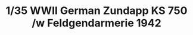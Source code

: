 ---
layout: product
title: "1/35 WWII German Zundapp KS 750 /w Feldgendarmerie 1942"
price: "2900" 
desc: "Maketa"
img_path: "/assets/img/GWH03524.jpg"
brand: "N/A"
available: false
special_offer: false
new: false
soon: false
cat: "010000"
subcat: "010900"
subsubcat: "0N/A"
sifra: "GWH03524"
popular: false
---